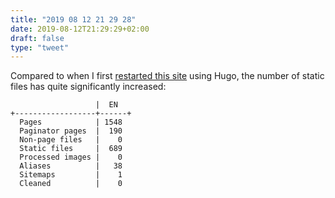 ```yaml
---
title: "2019 08 12 21 29 28"
date: 2019-08-12T21:29:29+02:00
draft: false
type: "tweet"
---
```

Compared to when I first [restarted this site](/post/migrating-to-hugo/) using Hugo, the number of static files has quite significantly increased:

                       |  EN
    +------------------+------+
      Pages            | 1548
      Paginator pages  |  190
      Non-page files   |    0
      Static files     |  689
      Processed images |    0
      Aliases          |   38
      Sitemaps         |    1
      Cleaned          |    0


